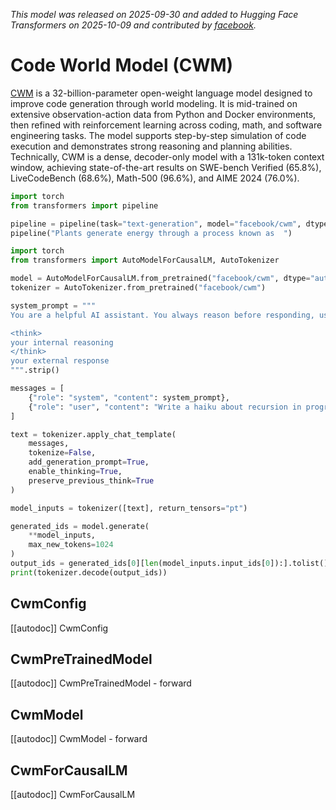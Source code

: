 <!-- Copyright 2025 the HuggingFace Team. All rights reserved.

Licensed under the Apache License, Version 2.0 (the "License");
you may not use this file except in compliance with the License.
You may obtain a copy of the License at

    http://www.apache.org/licenses/LICENSE-2.0

Unless required by applicable law or agreed to in writing, software
distributed under the License is distributed on an "AS IS" BASIS,
WITHOUT WARRANTIES OR CONDITIONS OF ANY KIND, either express or implied.
See the License for the specific language governing permissions and
limitations under the License.

⚠️ Note that this file is in Markdown but contain specific syntax for our doc-builder (similar to MDX) that may not be rendered properly in your Markdown viewer.

-->
*This model was released on 2025-09-30 and added to Hugging Face Transformers on 2025-10-09 and contributed by [facebook](https://huggingface.co/facebook).*

# Code World Model (CWM)

[CWM](https://huggingface.co/papers/2510.02387) is a 32-billion-parameter open-weight language model designed to improve code generation through world modeling. It is mid-trained on extensive observation-action data from Python and Docker environments, then refined with reinforcement learning across coding, math, and software engineering tasks. The model supports step-by-step simulation of code execution and demonstrates strong reasoning and planning abilities. Technically, CWM is a dense, decoder-only model with a 131k-token context window, achieving state-of-the-art results on SWE-bench Verified (65.8%), LiveCodeBench (68.6%), Math-500 (96.6%), and AIME 2024 (76.0%).

<hfoptions id="usage">
<hfoption id="Pipeline">

```py
import torch
from transformers import pipeline

pipeline = pipeline(task="text-generation", model="facebook/cwm", dtype="auto")
pipeline("Plants generate energy through a process known as  ")
```

</hfoption>
<hfoption id="AutoModel">

```py
import torch
from transformers import AutoModelForCausalLM, AutoTokenizer

model = AutoModelForCausalLM.from_pretrained("facebook/cwm", dtype="auto")
tokenizer = AutoTokenizer.from_pretrained("facebook/cwm")

system_prompt = """
You are a helpful AI assistant. You always reason before responding, using the following format:

<think>
your internal reasoning
</think>
your external response
""".strip()

messages = [
    {"role": "system", "content": system_prompt},
    {"role": "user", "content": "Write a haiku about recursion in programming."}
]

text = tokenizer.apply_chat_template(
    messages,
    tokenize=False,
    add_generation_prompt=True,
    enable_thinking=True,
    preserve_previous_think=True
)

model_inputs = tokenizer([text], return_tensors="pt")

generated_ids = model.generate(
    **model_inputs,
    max_new_tokens=1024
)
output_ids = generated_ids[0][len(model_inputs.input_ids[0]):].tolist()
print(tokenizer.decode(output_ids))
```

</hfoption>
</hfoptions>

## CwmConfig

[[autodoc]] CwmConfig

## CwmPreTrainedModel

[[autodoc]] CwmPreTrainedModel
    - forward

## CwmModel

[[autodoc]] CwmModel
    - forward

## CwmForCausalLM

[[autodoc]] CwmForCausalLM
